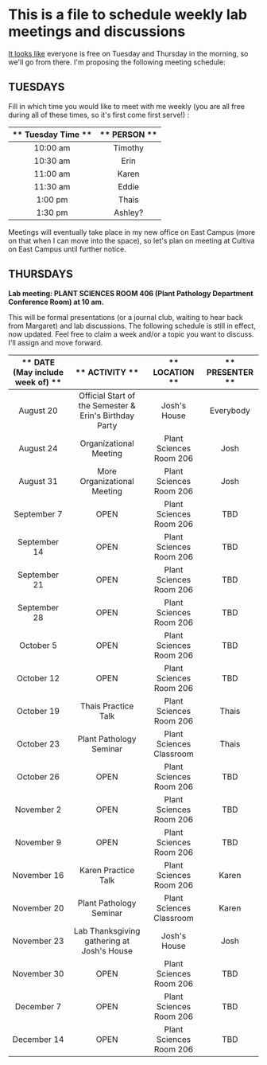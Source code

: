 # This is a file to schedule weekly lab meetings and discussions

[It looks like](http://whenisgood.net/akrkr3e/results/qkqsztz) everyone is free on Tuesday and Thursday in the morning, so we'll go from there.  I'm proposing the following meeting schedule:

## __TUESDAYS__

Fill in which time you would like to meet with me weekly (you are all free during all of these times, so it's first come first serve!) :

** Tuesday Time **|** PERSON **
:-----:|:-----:
10:00 am | Timothy
10:30 am | Erin
11:00 am | Karen
11:30 am | Eddie
1:00 pm | Thais
1:30 pm | Ashley?

Meetings will eventually take place in my new office on East Campus (more on that when I can move into the space), so let's plan on meeting at Cultiva on East Campus until further notice.


## __THURSDAYS__

__Lab meeting: PLANT SCIENCES ROOM 406 (Plant Pathology Department Conference Room) at 10 am.__

This will be formal presentations (or a journal club, waiting to hear back from Margaret) and lab discussions. The following schedule is still in effect, now updated. Feel free to claim a week and/or a topic you want to discuss. I'll assign and move forward.

** DATE (May include week of) **|** ACTIVITY **|** LOCATION **|** PRESENTER **
:-----:|:-----:|:-----:|:-----:
August 20 | Official Start of the Semester & Erin's Birthday Party | Josh's House | Everybody
August 24 | Organizational Meeting | Plant Sciences Room 206 | Josh
August 31 | More Organizational Meeting | Plant Sciences Room 206 | Josh
September 7 | OPEN | Plant Sciences Room 206 | TBD
September 14 | OPEN | Plant Sciences Room 206 | TBD
September 21 | OPEN | Plant Sciences Room 206 | TBD
September 28 | OPEN | Plant Sciences Room 206 | TBD
October 5 | OPEN | Plant Sciences Room 206 | TBD
October 12 | OPEN | Plant Sciences Room 206 | TBD
October 19 | Thais Practice Talk | Plant Sciences Room 206 | Thais
October 23 | Plant Pathology Seminar | Plant Sciences Classroom | Thais
October 26 | OPEN | Plant Sciences Room 206 | TBD
November 2 | OPEN | Plant Sciences Room 206 | TBD
November 9 | OPEN | Plant Sciences Room 206 | TBD
November 16 | Karen Practice Talk | Plant Sciences Room 206 | Karen
November 20 | Plant Pathology Seminar | Plant Sciences Classroom | Karen
November 23 | Lab Thanksgiving gathering at Josh's House | Josh's House | Josh
November 30 | OPEN | Plant Sciences Room 206 | TBD
December 7 | OPEN | Plant Sciences Room 206 | TBD
December 14 | OPEN | Plant Sciences Room 206 | TBD

